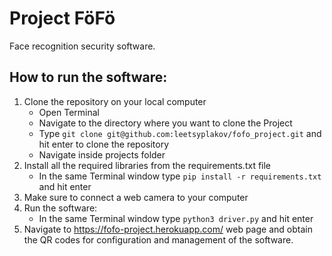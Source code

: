 # Project FöFö
Face recognition security software.
## How to run the software:
1. Clone the repository on your local computer
   - Open Terminal
   - Navigate to the directory where you want to clone the Project
   - Type ```git clone git@github.com:leetsyplakov/fofo_project.git``` and hit enter to clone the repository
   - Navigate inside projects folder
2. Install all the required libraries from the requirements.txt file
    - In the same Terminal window type ```pip install -r requirements.txt``` and hit enter
3. Make sure to connect a web camera to your computer
4. Run the software:
    - In the same Terminal window type ```python3 driver.py``` and hit enter
5. Navigate to https://fofo-project.herokuapp.com/ web page and obtain the QR codes for configuration and management of the software.  
